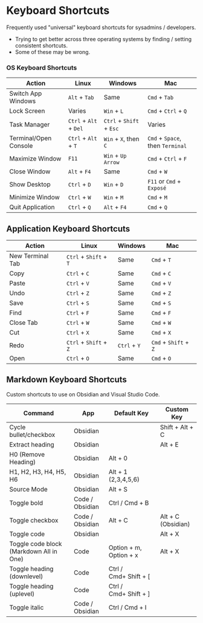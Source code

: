 # Keyboard Shortcuts

Frequently used "universal" keyboard shortcuts for sysadmins / developers. 

- Trying to get better across three operating systems by finding / setting consistent shortcuts.
- Some of these may be wrong.

### OS Keyboard Shortcuts

| Action                | Linux                  | Windows                  | Mac                              |
| --------------------- | ---------------------- | ------------------------ | -------------------------------- |
| Switch App Windows    | `Alt` + `Tab`          | Same                     | `Cmd` + `Tab`                    |
| Lock Screen           | Varies                 | `Win` + `L`              | `Cmd` + `Ctrl` + `Q`             |
| Task Manager          | `Ctrl` + `Alt` + `Del` | `Ctrl` + `Shift` + `Esc` | Varies                           |
| Terminal/Open Console | `Ctrl` + `Alt` + `T`   | `Win` + `X`, then `C`    | `Cmd` + `Space`, then `Terminal` |
| Maximize Window       | `F11`                  | `Win` + `Up Arrow`       | `Cmd` + `Ctrl` + `F`             |
| Close Window          | `Alt` + `F4`           | Same                     | `Cmd` + `W`                      |
| Show Desktop          | `Ctrl` + `D`           | `Win` + `D`              | `F11` or `Cmd` + `Exposé`        |
| Minimize Window       | `Ctrl` + `W`           | `Win` + `M`              | `Cmd` + `M`                      |
| Quit Application      | `Ctrl` + `Q`           | `Alt` + `F4`             | `Cmd` + `Q`                      |

## Application Keyboard Shortcuts

| Action           | Linux                  | Windows      | Mac                   |
| ---------------- | ---------------------- | ------------ | --------------------- |
| New Terminal Tab | `Ctrl` + `Shift` + `T` | Same         | `Cmd` + `T`           |
| Copy             | `Ctrl` + `C`           | Same         | `Cmd` + `C`           |
| Paste            | `Ctrl` + `V`           | Same         | `Cmd` + `V`           |
| Undo             | `Ctrl` + `Z`           | Same         | `Cmd` + `Z`           |
| Save             | `Ctrl` + `S`           | Same         | `Cmd` + `S`           |
| Find             | `Ctrl` + `F`           | Same         | `Cmd` + `F`           |
| Close Tab        | `Ctrl` + `W`           | Same         | `Cmd` + `W`           |
| Cut              | `Ctrl` + `X`           | Same         | `Cmd` + `X`           |
| Redo             | `Ctrl` + `Shift` + `Z` | `Ctrl` + `Y` | `Cmd` + `Shift` + `Z` |
| Open             | `Ctrl` + `O`           | Same         | `Cmd` + `O`           |

## Markdown Keyboard Shortcuts

Custom shortcuts to use on Obsidian and Visual Studio Code.

| Command                                 | App             | Default Key            | Custom Key         |
| --------------------------------------- | --------------- | ---------------------- | ------------------ |
| Cycle bullet/checkbox                   | Obsidian        |                        | Shift + Alt + C    |
| Extract heading                         | Obsidian        |                        | Alt + E            |
| H0 (Remove Heading)                     | Obsidian        | Alt + 0                |                    |
| H1, H2, H3, H4, H5, H6                  | Obsidian        | Alt + 1 (2,3,4,5,6)    |                    |
| Source Mode                             | Obsidian        | Alt + S                |                    |
| Toggle bold                             | Code / Obsidian | Ctrl / Cmd + B         |                    |
| Toggle checkbox                         | Code / Obsidian | Alt + C                | Alt + C (Obsidian) |
| Toggle code                             | Obsidian        |                        | Alt + X            |
| Toggle code block (Markdown All in One) | Code            | Option + m, Option + x | Alt + X            |
| Toggle heading (downlevel)              | Code            | Ctrl / Cmd+ Shift + [  |                    |
| Toggle heading (uplevel)                | Code            | Ctrl / Cmd+ Shift + ]  |                    |
| Toggle italic                           | Code / Obsidian | Ctrl / Cmd + I         |                    |